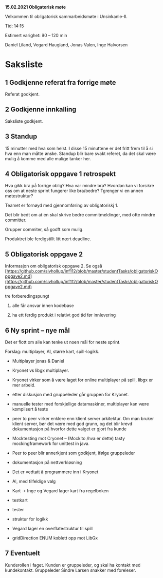 **15.02.2021 Obligatorisk møte**



Velkommen til obligatorisk sammarbeidsmøte i Unsinkanle-II.

Tid: 14:15

Estimert varighet: 90 – 120 min



Daniel Liland, Vegard Haugland, Jonas Valen, Inge Halvorsen

# Saksliste

## 1 Godkjenne referat fra forrige møte

Referat godkjent.

## 2 Godkjenne innkalling

Saksliste godkjent.

## 3 Standup

15 minutter med hva som helst. I disse 15 minuttene er det fritt frem til å si hva enn man måtte ønske. Standup blir bare svakt referet, da det skal være mulig å komme med alle mulige tanker her.

## 4 Obligatorisk oppgave 1 retrospekt

Hva gikk bra på forrige oblig? Hva var mindre bra? Hvordan kan vi forsikre oss om at neste sprint fungerer like bra/bedre? Tgrenger vi en annen møtestruktur?

Teamet er fornøyd med gjennomføring av obligatoriskj 1.

Det blir bedt om at en skal skrive bedre commitmeldinger, med ofte mindre committer.

Grupper commiter, så godft som mulig.

Produktret ble ferdigstillt litt nært deadline.

## 5 Obligatorisk oppgave 2

Informasjon om obligatorisk oppgave 2. Se også [https://github.com/sivhollup/inf112/blob/master/studentTasks/obligatoriskOppgave2.md](https://github.com/sivhollup/inf112/blob/master/studentTasks/obligatoriskOppgave2.md)

tre forberedingspungt

1. alle får ansvar innen kodebase

2. ha ett ferdig produkt i relativt god tid før innlevering

## 6 Ny sprint – nye mål

Det er flott om alle kan tenke ut noen mål for neste sprint.

Forslag: multiplayer, AI, større kart, spill-logikk.

- Multiplayer jonas & Daniel

- Kryonet vs libgx multiplayer.

- Kryonet virker som å være laget for online multiplayer på spill, libgx er mer arbeid.
- etter diskusjon med gruppeleder går gruppen for Kryonet.
- manuelle tester med forskjellige datamaskiner, multiplayer kan være komplisert å teste
- peer to peer virker enklere enn klient server arkitektur. Om man bruker klient server, bør det være med god grunn, og det blir krevd dokumentasjon på hvorfor dette valget er gjort fra kunde

- Mocktesting mot Cryonet – (Mockito /hva er dette) tasty mockingframework for unittest in java.

- Peer to peer blir annerkjent som godkjent, ifølge gruppeleder

- dokumentasjon på nettverkløsning
- Det er vedtatt å programmere inn i Kryonet

- AI, med tilfeldige valg

- Kart -> Inge og Vegard lager kart fra regelboken

- testkart

- tester

- struktur for logikk

- Vegard lager en overflatestruktur til spill

- gridDirection ENUM koblett opp mot LibGx

## 7 Eventuelt

Kunderollen i faget. Kunden er gruppeleder, og skal ha kontakt med kundekontakt. Gruppeleder Sindre Larsen snakker med foreleser.